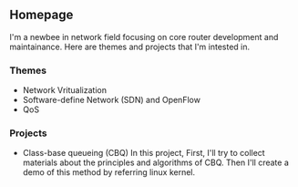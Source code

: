 ## Homepage
I'm a newbee in network field focusing on core router development and maintainance.
Here are themes and projects that I'm intested in.

### Themes

- Network Vritualization
- Software-define Network (SDN) and OpenFlow
- QoS

### Projects

- Class-base queueing (CBQ)
In this project, First, I'll try to collect materials about the principles and algorithms of CBQ.
Then I'll create a demo of this method by referring linux kernel.
